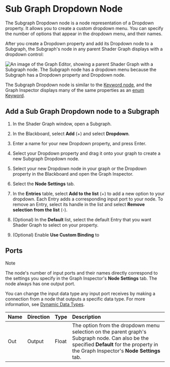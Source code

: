 # Sub Graph Dropdown Node

The Subgraph Dropdown node is a node representation of a Dropdown property. It allows you to create a custom dropdown menu. You can specify the number of options that appear in the dropdown menu, and their names.

After you create a Dropdown property and add its Dropdown node to a Subgraph, the Subgraph's node in any parent Shader Graph displays with a dropdown control:

![An image of the Graph Editor, showing a parent Shader Graph with a Subgraph node. The Subgraph node has a dropdown menu because the Subgraph has a Dropdown property and Dropdown node.](images/sg-subgraph-dropdown-node-example.png)

The Subgraph Dropdown node is similar to the [Keyword node](Keyword-Node.md), and the Graph Inspector displays many of the same properties as an [enum Keyword](Keywords.md#enum-keywords).

## Add a Sub Graph Dropdown node to a Subgraph

1. In the Shader Graph window, open a Subgraph.

2. In the Blackboard, select **Add** (+) and select **Dropdown**.

3. Enter a name for your new Dropdown property, and press Enter.

4. Select your Dropdown property and drag it onto your graph to create a new Subgraph Dropdown node.

5. Select your new Dropdown node in your graph or the Dropdown property in the Blackboard and open the Graph Inspector.

6. Select the **Node Settings** tab.

7. In the **Entries** table, select **Add to the list** (+) to add a new option to your dropdown. Each Entry adds a corresponding input port to your node.
    To remove an Entry, select its handle in the list and select **Remove selection from the list** (-).

8. (Optional) In the **Default** list, select the default Entry that you want Shader Graph to select on your property.

9. (Optional) Enable **Use Custom Binding** to


## Ports

> [!NOTE]
> The node's number of input ports and their names directly correspond to the settings you specify in the Graph Inspector's **Node Settings** tab. The node always has one output port.

You can change the input data type any input port receives by making a connection from a node that outputs a specific data type. For more information, see [Dynamic Data Types](Data-Types.md#dynamic-data-types).

| **Name**     | **Direction** | **Type** | **Description**  |
| :---         | :---          | :------  |   :----------    |
| Out          | Output        | Float    |  The option from the dropdown menu selection on the parent graph's Subgraph node. Can also be the specified **Default** for the property in the Graph Inspector's **Node Settings** tab.     |
